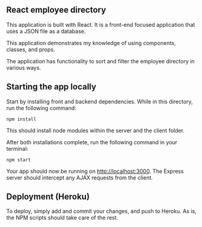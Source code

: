 ## React employee directory 

This application is built with React. It is a front-end focused application that uses a JSON file as a database.

This application demonstrates my knowledge of using components, classes, and props. 

The application has functionality to sort and filter the employee directory in various ways.

## Starting the app locally

Start by installing front and backend dependencies. While in this directory, run the following command:

```
npm install
```

This should install node modules within the server and the client folder.

After both installations complete, run the following command in your terminal:

```
npm start
```

Your app should now be running on <http://localhost:3000>. The Express server should intercept any AJAX requests from the client.

## Deployment (Heroku)

To deploy, simply add and commit your changes, and push to Heroku. As is, the NPM scripts should take care of the rest.





